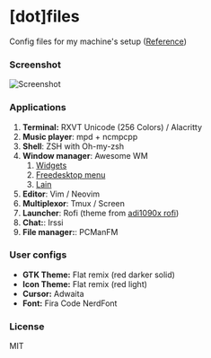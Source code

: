 # [dot]files

Config files for my machine's setup ([Reference](https://antelo.medium.com/how-to-manage-your-dotfiles-with-git-f7aeed8adf8b))

### Screenshot

![Screenshot](../Imágenes/screenshots/dotfiles.png '¡SCREENSHOT!')

### Applications

1. **Terminal:** RXVT Unicode (256 Colors) / Alacritty
2. **Music player**: mpd + ncmpcpp
3. **Shell**: ZSH with Oh-my-zsh
4. **Window manager**: Awesome WM
    1. [Widgets](https://github.com/streetturtle/awesome-wm-widgets)
    2. [Freedesktop menu](https://github.com/lcpz/awesome-freedesktop)
    3. [Lain](https://github.com/lcpz/lain)
5. **Editor**: Vim / Neovim
6. **Multiplexor**: Tmux / Screen
7. **Launcher**: Rofi (theme from [adi1090x rofi](https://github.com/adi1090x/rofi))
8. **Chat:**: Irssi
9. **File manager:**: PCManFM

### User configs

* **GTK Theme:** Flat remix (red darker solid)
* **Icon Theme:** Flat remix (red light)
* **Cursor:** Adwaita
* **Font:** Fira Code NerdFont

### License

MIT
